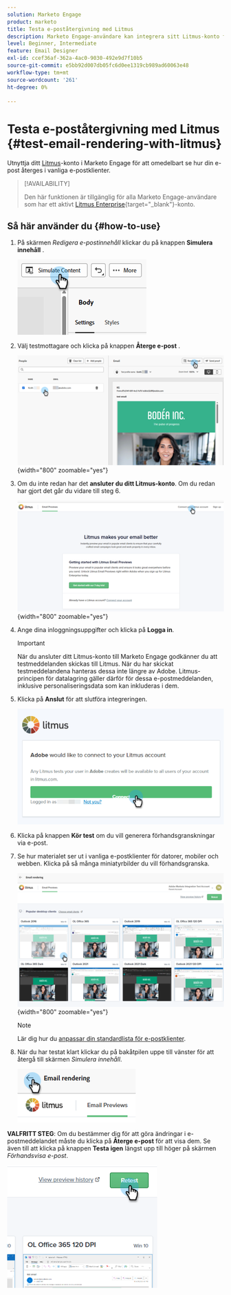 ```yaml
---
solution: Marketo Engage
product: marketo
title: Testa e-poståtergivning med Litmus
description: Marketo Engage-användare kan integrera sitt Litmus-konto för att smidigt testa innehåll som skickas i olika e-postklienter.
level: Beginner, Intermediate
feature: Email Designer
exl-id: ccef36af-362a-4ac0-9030-492e9d7f10b5
source-git-commit: e5bb92d007db05fc6d0ee1319cb989ad60063e48
workflow-type: tm+mt
source-wordcount: '261'
ht-degree: 0%

---
```


# Testa e-poståtergivning med Litmus {#test-email-rendering-with-litmus}

Utnyttja ditt [Litmus](https://www.litmus.com/email-testing)-konto i Marketo Engage för att omedelbart se hur din e-post återges i vanliga e-postklienter.

>[!AVAILABILITY]
>
>Den här funktionen är tillgänglig för alla Marketo Engage-användare som har ett aktivt [Litmus Enterprise](https://www.litmus.com/enterprise){target="_blank"}-konto.

## Så här använder du {#how-to-use}

1. På skärmen _Redigera e-postinnehåll_ klickar du på knappen **Simulera innehåll** .

   ![](assets/test-email-rendering-with-litmus-1.png)

1. Välj testmottagare och klicka på knappen **Återge e-post** .

   ![](assets/test-email-rendering-with-litmus-2.png){width="800" zoomable="yes"}

1. Om du inte redan har det **ansluter du ditt Litmus-konto**. Om du redan har gjort det går du vidare till steg 6.

   ![](assets/test-email-rendering-with-litmus-3.png){width="800" zoomable="yes"}

1. Ange dina inloggningsuppgifter och klicka på **Logga in**.

   >[!IMPORTANT]
   >
   >När du ansluter ditt Litmus-konto till Marketo Engage godkänner du att testmeddelanden skickas till Litmus. När du har skickat testmeddelandena hanteras dessa inte längre av Adobe. Litmus-principen för datalagring gäller därför för dessa e-postmeddelanden, inklusive personaliseringsdata som kan inkluderas i dem.

1. Klicka på **Anslut** för att slutföra integreringen.

   ![](assets/test-email-rendering-with-litmus-4.png)

1. Klicka på knappen **Kör test** om du vill generera förhandsgranskningar via e-post.

1. Se hur materialet ser ut i vanliga e-postklienter för datorer, mobiler och webben. Klicka på så många miniatyrbilder du vill förhandsgranska.

   ![](assets/test-email-rendering-with-litmus-5.png){width="800" zoomable="yes"}

   >[!NOTE]
   >
   >Lär dig hur du [anpassar din standardlista för e-postklienter](https://help.litmus.com/article/227-change-your-default-email-clients-list).

1. När du har testat klart klickar du på bakåtpilen uppe till vänster för att återgå till skärmen _Simulera innehåll_.

   ![](assets/test-email-rendering-with-litmus-6.png)

**VALFRITT STEG**: Om du bestämmer dig för att göra ändringar i e-postmeddelandet måste du klicka på **Återge e-post** för att visa dem. Se även till att klicka på knappen **Testa igen** längst upp till höger på skärmen _Förhandsvisa e-post_.

![](assets/test-email-rendering-with-litmus-7.png)
